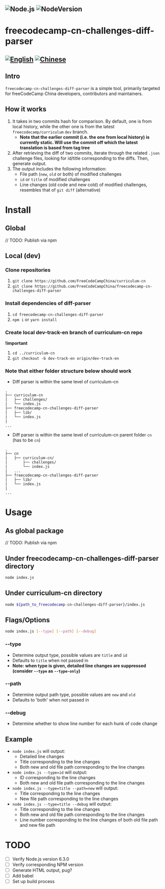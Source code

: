 ![Node.js](https://jaywcjlove.github.io/sb/ico/nodejs.svg)
![NodeVersion](https://img.shields.io/badge/node-%3E=8.11.3-brightgreen.svg)
-----
# freecodecamp-cn-challenges-diff-parser
[![English](https://jaywcjlove.github.io/sb/lang/english.svg)](https://github.com/FreeCodeCampChina/freecodecamp-cn-challenges-diff-parser) [![Chinese](https://jaywcjlove.github.io/sb/lang/chinese.svg)](./README-CN.md)
-----
## Intro
`freecodecamp-cn-challenges-diff-parser` is a simple tool, primarily targeted for freeCodeCamp China developers, contributors and maintainers. 
## How it works
1. It takes in two commits hash for comparison. By default, one is from local history, while the other one is from the latest `freecodecamp/curriculum` `dev` branch.
    - **Note that the earlier commit (i.e. the one from local history) is currently static. Will use the commit off which the latest translation is based from tag tree**
2. After retrieving the diff of two commits, iterate through the related `.json` challenge files, looking for id/title corresponding to the diffs. Then, generate output.
3. The output includes the following information:
    - File path (`new`, `old` or both) of modified challenges 
    - `id` or `title` of modified challenges
    - Line changes (old code and new cold) of modified challenges, resembles that of `git diff` (alternative)

# Install
## Global
// TODO: Publish via npm
## Local (dev)
### Clone repositories
1. `git clone https://github.com/FreeCodeCampChina/curriculum-cn`
2. `git clone https://github.com/FreeCodeCampChina/freecodecamp-cn-challenges-diff-parser`
### Install dependencies of diff-parser
1. `cd freecodecamp-cn-challenges-diff-parser`
2. `npm i` or `yarn install`
### Create local dev-track-en branch of curriculum-cn repo
**!important**
1. `cd ../curriculum-cn`
2. `git checkout -b dev-track-en origin/dev-track-en`
### Note that either folder structure below **should** work
- Diff parser is within the same level of curriculum-cn
```text
.
├── curriculum-cn
|   ├── challenges/
|   └── index.js
├── freecodecamp-cn-challenges-diff-parser
|   ├── lib/
|   └── index.js
|
...
```

- Diff parser is within the same level of curriculum-cn parent folder `cn` (has to be `cn`)
```text
.
├── cn
|   ├── curriculum-cn/
|       ├── challenges/
|       └── index.js
|   ...
├── freecodecamp-cn-challenges-diff-parser
|   ├── lib/
|   └── index.js
|
...
```

# Usage
## As global package
// TODO: Publish via npm
## Under freecodecamp-cn-challenges-diff-parser directory
```bash
node index.js
```
## Under curriculum-cn directory
```bash
node ${path_to_freecodecamp-cn-challenges-diff-parser}/index.js
```
## Flags/Options
```bash
node index.js [--type] [--path] [--debug]
```
### --type
- Determine output type, possible values are `title` and `id`
- Defaults to `title` when not passed in
- **Note: when type is given, detailed line changes are suppressed (consider `--type` as `--type-only`)**
### --path
- Determine output path type, possible values are `new` and `old`
- Defaults to 'both' when not passed in
### --debug
- Determine whether to show line number for each hunk of code change

## Example
- `node index.js` will output:
    - Detailed line changes
    - Title corresponding to the line changes
    - Both new and old file path corresponding to the line changes
- `node index.js --type=id` will output:
    - ID corresponding to the line changes
    - Both new and old file path corresponding to the line changes
- `node index.js --type=title --path=new` will output:
    - Title corresponding to the line changes
    - New file path corresponding to the line changes
- `node index.js --type=title --debug` will output:
    - Title corresponding to the line changes
    - Both new and old file path corresponding to the line changes
    - Line number corresponding to the line changes of both old file path and new file path

# TODO
- [ ] Verify Node.js version 6.3.0
- [ ] Verify corresponding NPM version
- [ ] Generate HTML output, pug?
- [ ] Add babel
- [ ] Set up build process